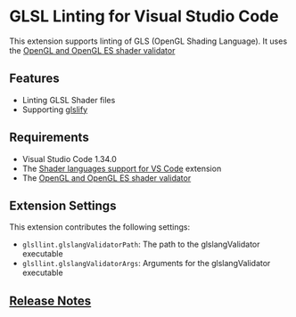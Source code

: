 # GLSL Linting for Visual Studio Code

This extension supports linting of GLS (OpenGL Shading Language).
It uses the [OpenGL and OpenGL ES shader validator](https://github.com/KhronosGroup/glslang)

## Features

- Linting GLSL Shader files
- Supporting [glslify](https://github.com/glslify/glslify)

## Requirements

- Visual Studio Code 1.34.0
- The [Shader languages support for VS Code](https://marketplace.visualstudio.com/items?itemName=slevesque.shader) extension
- The [OpenGL and OpenGL ES shader validator](https://github.com/KhronosGroup/glslang)

## Extension Settings

This extension contributes the following settings:

- `glsllint.glslangValidatorPath`: The path to the glslangValidator executable
- `glsllint.glslangValidatorArgs`: Arguments for the glslangValidator executable

## [Release Notes](CHANGELOG.md)
